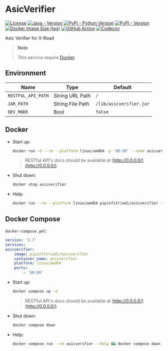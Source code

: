 <!--
Copyright (C) Free Software Foundation, Inc. All rights reserved.
Licensed under the AGPL-3.0-only License. See LICENSE in the project root
for license information.
-->

# AsicVerifier

[![License](https://img.shields.io/github/license/pipinfitriadi/asicverifier?logoColor=black&label=License&labelColor=black&color=brightgreen)](https://github.com/pipinfitriadi/asicverifier/blob/main/LICENSE)
[![Java - Version](https://img.shields.io/badge/8-ED8B00?logo=openjdk&logoColor=ED8B00&label=Java&labelColor=black)](https://openjdk.org/projects/jdk8/)
[![PyPI - Python Version](https://img.shields.io/pypi/pyversions/asicverifier?logo=python&label=Python&labelColor=black)](https://pypi.org/project/asicverifier/)
[![PyPI - Version](https://img.shields.io/pypi/v/asicverifier?logo=pypi&label=PyPI&labelColor=black)](https://pypi.org/project/asicverifier/)
[![Docker Image Size (tag)](https://img.shields.io/docker/image-size/pipinfitriadi/asicverifier/latest?logo=Docker&label=latest&labelColor=black)](https://hub.docker.com/r/pipinfitriadi/asicverifier)
[![GitHub Action](https://img.shields.io/github/actions/workflow/status/pipinfitriadi/asicverifier/ci-cd.yml?logo=GitHub&label=CI/CD&labelColor=black)](https://github.com/pipinfitriadi/asicverifier/actions/workflows/ci-cd.yml)
[![Codecov](https://img.shields.io/codecov/c/github/pipinfitriadi/asicverifier?logo=codecov&label=Coverage&labelColor=black)](https://app.codecov.io/github/pipinfitriadi/asicverifier)

Asic Verifier for X-Road

> **Note**
>
> This service require [Docker](https://docs.docker.com/get-docker/)

## Environment

| Name               | Type             | Default                 |
|--------------------|------------------|-------------------------|
| `RESTFUL_API_PATH` | String URL Path  | `/`                     |
| `JAR_PATH`         | String File Path | `/lib/asicverifier.jar` |
| `DEV_MODE`         | Bool             | `false`                 |

## Docker

- Start up:

    ```sh
    docker run -d --rm --platform linux/amd64 -p '80:80' --name asicverifier pipinfitriadi/asicverifier
    ```

    > RESTful API's docs should be available at [http://0.0.0.0/](http://0.0.0.0/)

- Shut down:

    ```sh
    docker stop asicverifier
    ```

- Help:

    ```sh
    docker run --rm --platform linux/amd64 pipinfitriadi/asicverifier --help
    ```

## Docker Compose

`docker-compose.yml`:

```yml
version: '3.7'
services:
asicverifier:
    image: pipinfitriadi/asicverifier
    container_name: asicverifier
    platform: linux/amd64
    ports:
        - '80:80'
```

- Start up:

    ```sh
    docker compose up -d
    ```

    > RESTful API's docs should be available at [http://0.0.0.0/](http://0.0.0.0/)

- Shut down:

    ```sh
    docker compose down
    ```

- Help:

    ```sh
    docker compose run --rm asicverifier --help && docker compose down
    ```
